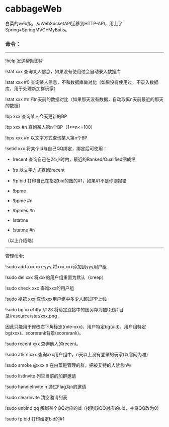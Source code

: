 # cabbageWeb
白菜的web版，从WebSocketAPI迁移到HTTP-API，用上了Spring+SpringMVC+MyBatis。


### 命令：
----
!help
发送帮助图片

!stat xxx
查询某人信息，如果没有使用过会自动录入数据库

!stat xxx #0
查询某人信息，不和数据库做对比（如果没有使用过，不录入数据库，用于处理新加群玩家）

!stat xxx #n
和n天前的数据对比（如果那天没有数据，自动取离n天前最近的那天的数据）

!bp xxx
查询某人今天更新的BP

!bp xxx #n
查询某人第n个BP（1<=n<=100）

!bps xxx #n
以文字方式查询某人第n个BP

!setid xxx
将某个id与自己QQ绑定，绑定后可使用：

+ !recent
查询自己在24小时内，最近的Ranked/Qualified图成绩

+ !rs
以文字方式查询!recent

+ !fp bid
打印自己在指定bid的图的#1，如果#1不是你则报错

+ !bpme

+ !bpme #n

+ !bpmes #n

+ !statme 

+ !statme #n

（以上介绍略）

----

管理命令:

!sudo add xxx,xxx:yyy
将xxx,xxx添加到yyy用户组

!sudo del xxx
将xxx的用户组重置为默认（creep）

!sudo check xxx
查询xxx的用户组

!sudo 褪裙 xxx
查询xxx用户组中多少人超过PP上线

!sudo bg xxx:http://123
将给定连接中的图另存为酷Q图片目录/resource/stat/xxx.png，

因此只能用于修改右下角标志(role-xxx)、用户特定bg(uid)、用户组特定bg(xxx)、scorerank背景(scorerank)。

!sudo recent xxx
查询他人的recent。

!sudo afk n:xxx
查询xxx用户组中，n天以上没有登录的玩家(以官网为准)

!sudo smoke @xxx  n
在白菜是管理的群，把被艾特的人禁言n秒

!sudo listInvite
列举当前的加群邀请

!sudo handleInvite n
通过Flag为n的邀请

!sudo clearInvite
清空邀请列表

!sudo unbind qq
解绑某个QQ对应的id（找到该QQ对应的uid，并将QQ改为0）

!sudo fp bid
打印给定bid的#1






